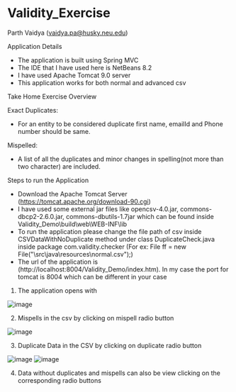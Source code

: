 # Validity_Exercise

Parth Vaidya (vaidya.pa@husky.neu.edu)

Application Details

* The application is built using Spring MVC
* The IDE that I have used here is NetBeans 8.2 
* I have used Apache Tomcat 9.0 server
* This application works for both normal and advanced csv

Take Home Exercise Overview

Exact Duplicates:
* For an entity to be considered duplicate first name, emailId and Phone number should be same.

Mispelled:
* A list of all the duplicates and minor changes in spelling(not more than two character) are included.

 
Steps to run the Application

* Download the Apache Tomcat Server (https://tomcat.apache.org/download-90.cgi)
* I have used some external jar files like opencsv-4.0.jar, commons-dbcp2-2.6.0.jar, commons-dbutils-1.7jar which can be found inside   Validity_Demo\build\web\WEB-INF\lib
* To run the application please change the file path of csv inside CSVDataWithNoDuplicate method under class DuplicateCheck.java inside package com.validity.checker (For ex: File ff = new File("\\src\\java\\resources\\normal.csv");)
* The url of the application is (http://localhost:8004/Validity_Demo/index.htm). In my case the port for tomcat is 8004 which can be different in your case

1. The application opens with

![image](https://user-images.githubusercontent.com/46656994/56183941-63068800-5fe6-11e9-93ad-24ac7dba8771.png)

2. Mispells in the csv by clicking on mispell radio button

![image](https://user-images.githubusercontent.com/46656994/56184057-c7c1e280-5fe6-11e9-9b57-687152ec1327.png)

3. Duplicate Data in the CSV by clicking on duplicate radio button

![image](https://user-images.githubusercontent.com/46656994/56184177-399a2c00-5fe7-11e9-8502-fdc53800c8b9.png)
![image](https://user-images.githubusercontent.com/46656994/56184285-8a118980-5fe7-11e9-8568-d1b6fc736197.png)

4. Data without duplicates and mispells can also be view clicking on the corresponding radio buttons


